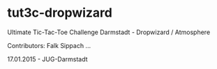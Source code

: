 # tut3c-dropwizard
Ultimate Tic-Tac-Toe Challenge Darmstadt - Dropwizard / Atmosphere

Contributors:
Falk Sippach
...

17.01.2015 - JUG-Darmstadt
